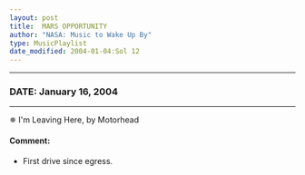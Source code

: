 ```yaml
---
layout: post
title:  MARS OPPORTUNITY
author: "NASA: Music to Wake Up By"
type: MusicPlaylist
date_modified: 2004-01-04:Sol 12
---
```


----
### DATE: January 16, 2004
----
✵ I'm Leaving Here, by Motorhead

#### Comment:
* First drive since egress.
